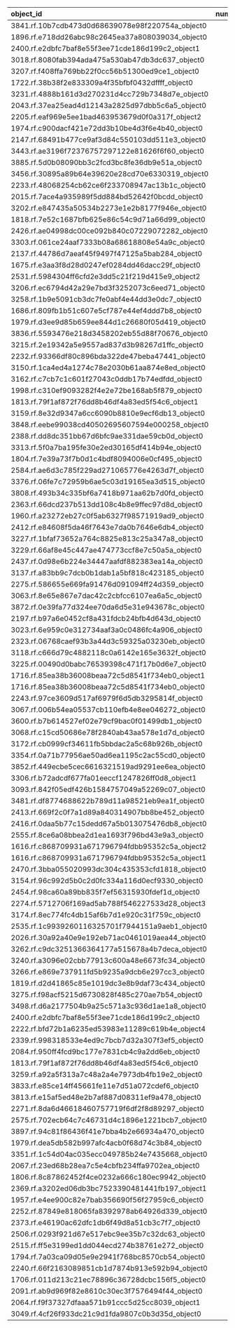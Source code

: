 | object_id                                        |   num_queries |   top1_rate |   top5_rate |   mean_rank |   median_rank |
|:-------------------------------------------------|--------------:|------------:|------------:|------------:|--------------:|
| 3841.rf.10b7cdb473d0d68639078e98f220754a_object0 |             3 |    1        |    1        |     1       |           1   |
| 1896.rf.e718dd26abc98c2645ea37a808039034_object0 |             2 |    1        |    1        |     1       |           1   |
| 2400.rf.e2dbfc7baf8e55f3ee71cde186d199c2_object1 |             2 |    1        |    1        |     1       |           1   |
| 3018.rf.8080fab394ada475a530ab47db3dc637_object0 |             2 |    1        |    1        |     1       |           1   |
| 3207.rf.f408ffa769bb22f0cc56b51300ed9ce1_object0 |             2 |    1        |    1        |     1       |           1   |
| 1722.rf.38b38f2e833309a4f35bfbf0432dffff_object0 |             1 |    1        |    1        |     1       |           1   |
| 3231.rf.4888b161d3d270231d4cc729b7348d7e_object0 |             1 |    1        |    1        |     1       |           1   |
| 2043.rf.37ea25ead4d12143a2825d97dbb5c6a5_object0 |             1 |    1        |    1        |     1       |           1   |
| 2205.rf.eaf969e5ee1bad463953679d0f0a317f_object2 |             1 |    1        |    1        |     1       |           1   |
| 1974.rf.c900dacf421e72dd3b10be4d3f6e4b40_object0 |             1 |    1        |    1        |     1       |           1   |
| 2147.rf.68491b477ce9af3d84c550103dd511e3_object0 |             1 |    1        |    1        |     1       |           1   |
| 3443.rf.ae3196f72376757297122e81626f6f60_object0 |             1 |    1        |    1        |     1       |           1   |
| 3885.rf.5d0b08090bb3c2fcd3bc8fe36db9e51a_object0 |             1 |    1        |    1        |     1       |           1   |
| 3456.rf.30895a89b64e39620e28cd70e6330319_object0 |             1 |    1        |    1        |     1       |           1   |
| 2233.rf.48068254cb62ce6f233708947ac13b1c_object0 |             1 |    1        |    1        |     1       |           1   |
| 2015.rf.7ace4a935989f5dd884bd52642f0bcdd_object0 |             1 |    1        |    1        |     1       |           1   |
| 3202.rf.e847435a50534b2273e1e2b8177f946e_object0 |             1 |    1        |    1        |     1       |           1   |
| 1818.rf.7e52c1687bfb625e86c54c9d71a66d99_object0 |             1 |    1        |    1        |     1       |           1   |
| 2426.rf.ae04998dc00ce092b840c07229072282_object0 |             1 |    1        |    1        |     1       |           1   |
| 3303.rf.061ce24aaf7333b08a68618808e54a9c_object0 |             1 |    1        |    1        |     1       |           1   |
| 2137.rf.44786d7aeaf45f9497f47125a5bab284_object0 |             1 |    1        |    1        |     1       |           1   |
| 1675.rf.e3aa3f8d28d0247ef0284dd46dacc29f_object0 |             1 |    1        |    1        |     1       |           1   |
| 2531.rf.5984304ff6cfd2e3dd5c21f219d415e9_object2 |             1 |    1        |    1        |     1       |           1   |
| 3206.rf.ec6794d42a29e7bd3f3252073c6eed71_object0 |             1 |    1        |    1        |     1       |           1   |
| 3258.rf.1b9e5091cb3dc7fe0abf4e44dd3e0dc7_object0 |             1 |    1        |    1        |     1       |           1   |
| 1686.rf.809fb1b51c607e5cf787e44ef4ddd7b8_object0 |             1 |    1        |    1        |     1       |           1   |
| 1979.rf.d3ee9d85b659ee844d1c26680f05d419_object0 |             1 |    1        |    1        |     1       |           1   |
| 3836.rf.5593476e218d3458202eb55d88f70676_object0 |             1 |    1        |    1        |     1       |           1   |
| 3215.rf.2e19342a5e9557ad837d3b98267d1ffc_object0 |             1 |    1        |    1        |     1       |           1   |
| 2232.rf.93366df80c896bda322de47beba47441_object0 |             1 |    1        |    1        |     1       |           1   |
| 3150.rf.1ca4ed4a1274c78e2030b61aa874e8ed_object0 |             1 |    1        |    1        |     1       |           1   |
| 3162.rf.c7cb7c1c601f27043c0ddb17b74edfdd_object0 |             1 |    1        |    1        |     1       |           1   |
| 1998.rf.c310ef9093282f4e2e72be168ab5f879_object0 |             1 |    1        |    1        |     1       |           1   |
| 1813.rf.79f1af872f76dd8b46df4a83ed5f54c6_object1 |             1 |    1        |    1        |     1       |           1   |
| 3159.rf.8e32d9347a6cc6090b8810e9ecf6db13_object0 |             1 |    1        |    1        |     1       |           1   |
| 3848.rf.eebe99038cd40502695607594e000258_object0 |             1 |    1        |    1        |     1       |           1   |
| 2388.rf.dd8dc351bb67d6bfc9ae331dae59cb0d_object0 |             1 |    1        |    1        |     1       |           1   |
| 3313.rf.5f0a7ba195fe30e2ed30165df414b94e_object0 |             1 |    1        |    1        |     1       |           1   |
| 1804.rf.7e39a73f7b0d1c4bdf8094006e0cf495_object0 |             1 |    1        |    1        |     1       |           1   |
| 2584.rf.ae6d3c785f229ad271065776e4263d7f_object0 |             1 |    1        |    1        |     1       |           1   |
| 3376.rf.06fe7c72959b6ae5c03d19165ea3d515_object0 |             1 |    1        |    1        |     1       |           1   |
| 3808.rf.493b34c335bf6a7418b971aa62b7d0fd_object0 |             1 |    1        |    1        |     1       |           1   |
| 2363.rf.66dcd237b513dd108c4b8e9ffec97d8d_object0 |             1 |    1        |    1        |     1       |           1   |
| 1960.rf.a23272eb27c0f5ab6327f98571919ad9_object0 |             1 |    1        |    1        |     1       |           1   |
| 2412.rf.e84608f5da46f7643e7da0b7646e6db4_object0 |             1 |    1        |    1        |     1       |           1   |
| 3227.rf.1bfaf73652a764c8825e813c25a347a8_object0 |             1 |    1        |    1        |     1       |           1   |
| 3229.rf.66af8e45c447ae474773ccf8e7c50a5a_object0 |             1 |    1        |    1        |     1       |           1   |
| 2437.rf.0d98e6b224e34447aafdf882383ea14a_object0 |             1 |    1        |    1        |     1       |           1   |
| 3137.rf.a83bb9c7dcb0b1dab1a5bf818c423185_object0 |             1 |    1        |    1        |     1       |           1   |
| 2275.rf.586655e669fa91476d091094ff24d359_object0 |             1 |    1        |    1        |     1       |           1   |
| 3063.rf.8e65e867e7dac42c2cbfcc6107ea6a5c_object0 |             1 |    1        |    1        |     1       |           1   |
| 3872.rf.0e39fa77d324ee70da6d5e31e943678c_object0 |             1 |    1        |    1        |     1       |           1   |
| 2197.rf.b97a6e0452cf8a431fdcb24bfb4d643d_object0 |             1 |    1        |    1        |     1       |           1   |
| 3023.rf.6e959c0e312734aaf3a0c0486fc4a906_object0 |             1 |    1        |    1        |     1       |           1   |
| 2323.rf.06768caef93b3a44d3c59325a03230eb_object0 |             1 |    1        |    1        |     1       |           1   |
| 3118.rf.c666d79c4882118c0a6142e165e3632f_object0 |             1 |    1        |    1        |     1       |           1   |
| 3225.rf.00490d0babc76539398c471f17b0d6e7_object0 |             1 |    1        |    1        |     1       |           1   |
| 1716.rf.85ea38b36008beaa72c5d8541f734eb0_object1 |             1 |    1        |    1        |     1       |           1   |
| 1716.rf.85ea38b36008beaa72c5d8541f734eb0_object0 |             1 |    1        |    1        |     1       |           1   |
| 2243.rf.97ce3609d517af6979f6d5db3295814f_object0 |             1 |    1        |    1        |     1       |           1   |
| 3067.rf.006b54ea05537cb110efb4e8ee046272_object0 |             1 |    1        |    1        |     1       |           1   |
| 3600.rf.b7b614527ef02e79cf9bac0f01499db1_object0 |             3 |    0.666667 |    1        |     2.33333 |           1   |
| 3068.rf.c15cd50686e78f2840ab43aa578e1d7d_object0 |             3 |    0.333333 |    0.333333 |    14.6667  |          18   |
| 3172.rf.cb0999cf34611fb5bbdac2a5c68b926b_object0 |             2 |    0        |    0        |    27       |          27   |
| 3354.rf.0a71b77956ae50ad6ea1195c2ac55cd0_object0 |             2 |    0        |    0        |    74.5     |          74.5 |
| 3852.rf.449ecbe5cec6616321519ad9291ee6ea_object0 |             2 |    0        |    0        |    68       |          68   |
| 3306.rf.b72adcdf677fa01eeccf1247826ff0d8_object1 |             2 |    0        |    1        |     5       |           5   |
| 3093.rf.842f05edf426b1584757049a52269c07_object0 |             1 |    0        |    0        |    31       |          31   |
| 3481.rf.df8774688622b789d11a98521eb9ea1f_object0 |             1 |    0        |    1        |     3       |           3   |
| 2413.rf.669f2c0f7a1d89a840314907bb8be452_object0 |             1 |    0        |    1        |     4       |           4   |
| 2416.rf.0daa5b77c15dedd67a5b013075476db8_object0 |             1 |    0        |    1        |     2       |           2   |
| 2555.rf.8ce6a08bbea2d1ea1693f796bd43e9a3_object0 |             1 |    0        |    1        |     2       |           2   |
| 1616.rf.c868709931a671796794fdbb95352c5a_object2 |             1 |    0        |    0        |    18       |          18   |
| 1616.rf.c868709931a671796794fdbb95352c5a_object1 |             1 |    0        |    1        |     2       |           2   |
| 2470.rf.3bba055020993dc304c435353cfd1818_object0 |             1 |    0        |    0        |    10       |          10   |
| 3154.rf.96c992d5b0c2d0fc334a116d0ecf9330_object0 |             1 |    0        |    0        |    16       |          16   |
| 2454.rf.98ca60a89bb835f7ef56315930fdef1d_object0 |             1 |    0        |    0        |    28       |          28   |
| 2274.rf.5712706f169ad5ab788f546227533d28_object3 |             1 |    0        |    0        |    59       |          59   |
| 3174.rf.8ec774fc4db15af6b7d1e920c31f759c_object0 |             1 |    0        |    0        |    30       |          30   |
| 2535.rf.1c9939260116325701f7944151a9aeb1_object0 |             1 |    0        |    0        |    10       |          10   |
| 2026.rf.30a92a40e9e192eb71ac0461019aea44_object0 |             1 |    0        |    1        |     2       |           2   |
| 3262.rf.c9dc3251366364177a515678a4b7deca_object0 |             1 |    0        |    0        |    63       |          63   |
| 3240.rf.a3096e02cbb77913c600a48e6673fc34_object0 |             1 |    0        |    0        |    80       |          80   |
| 3266.rf.e869e737911fd5b9235a9dcb6e297cc3_object0 |             1 |    0        |    0        |     7       |           7   |
| 1819.rf.d2d41865c85e1019dc3e8b9daf73c434_object0 |             1 |    0        |    0        |    31       |          31   |
| 3275.rf.f98acf5215d6730828f485c270ae7b54_object0 |             1 |    0        |    0        |    38       |          38   |
| 3498.rf.d6a2177504b9a25c571a3c936d1ae1a8_object0 |             1 |    0        |    0        |    21       |          21   |
| 2400.rf.e2dbfc7baf8e55f3ee71cde186d199c2_object0 |             1 |    0        |    1        |     2       |           2   |
| 2222.rf.bfd72b1a6235ed53983e11289c619b4e_object4 |             1 |    0        |    1        |     2       |           2   |
| 2339.rf.998318533e4ed9c7bcb7d32a307f3ef5_object0 |             1 |    0        |    0        |   113       |         113   |
| 2084.rf.950ff4fcd9bc177e7831cb4c9a2dd6eb_object0 |             1 |    0        |    1        |     2       |           2   |
| 1813.rf.79f1af872f76dd8b46df4a83ed5f54c6_object0 |             1 |    0        |    0        |     7       |           7   |
| 3259.rf.a92a5f313a7c48a2a4e7973db4fb19e2_object0 |             1 |    0        |    1        |     2       |           2   |
| 3833.rf.e85ce14ff45661fe11e7d51a072cdef6_object0 |             1 |    0        |    1        |     5       |           5   |
| 3813.rf.e15af5ed48e2b7af887d08311ef9a478_object0 |             1 |    0        |    0        |    47       |          47   |
| 2271.rf.8da6d46618460757719f6df2f8d89297_object0 |             1 |    0        |    1        |     3       |           3   |
| 2575.rf.702ecb64c7c46731d4c1896e1221bcb7_object0 |             1 |    0        |    1        |     2       |           2   |
| 3897.rf.94c81f86436f41e7bba4b2e66934a470_object0 |             1 |    0        |    1        |     2       |           2   |
| 1979.rf.dea5db582b997afc4acb0f68d74c3b84_object0 |             1 |    0        |    1        |     2       |           2   |
| 3351.rf.1c54d04ac035ecc049785b24e7435668_object0 |             1 |    0        |    0        |     9       |           9   |
| 2067.rf.23ed68b28ea7c5e4cbfb234ffa9702ea_object0 |             1 |    0        |    1        |     2       |           2   |
| 1806.rf.8c87862452f4ce0232a666c180ec9942_object0 |             1 |    0        |    1        |     2       |           2   |
| 2369.rf.a3202ed06db3bc7523390481441fb197_object1 |             1 |    0        |    1        |     2       |           2   |
| 1957.rf.e4ee900c82e7bab356690f56f27959c6_object0 |             1 |    0        |    1        |     2       |           2   |
| 2252.rf.87849e818065fa8392978ab64926d339_object0 |             1 |    0        |    1        |     2       |           2   |
| 2373.rf.e46190ac62dfc1db6f49d8a51cb3c7f7_object0 |             1 |    0        |    1        |     2       |           2   |
| 2506.rf.0293f921d67e517ebc9ee35b7c32dc63_object0 |             1 |    0        |    1        |     2       |           2   |
| 2515.rf.ff5e3199ed1dd044ecd274b38761e272_object0 |             1 |    0        |    1        |     3       |           3   |
| 1794.rf.7a03ca09d05e9e2941f768bc8570cb54_object0 |             1 |    0        |    1        |     2       |           2   |
| 2240.rf.66f2163089851cb1d7874b913e592b94_object0 |             1 |    0        |    0        |    15       |          15   |
| 1706.rf.011d213c21ec78896c36728dcbc156f5_object0 |             1 |    0        |    0        |    10       |          10   |
| 2091.rf.ab9d969f82e8610c30ec3f7576494f44_object0 |             1 |    0        |    0        |    36       |          36   |
| 2064.rf.f9f37327dfaaa571b91ccc5d25cc8039_object1 |             1 |    0        |    0        |    10       |          10   |
| 3049.rf.4cf26f933dc21c9d1fda9807c0b3d35d_object0 |             1 |    0        |    0        |    65       |          65   |